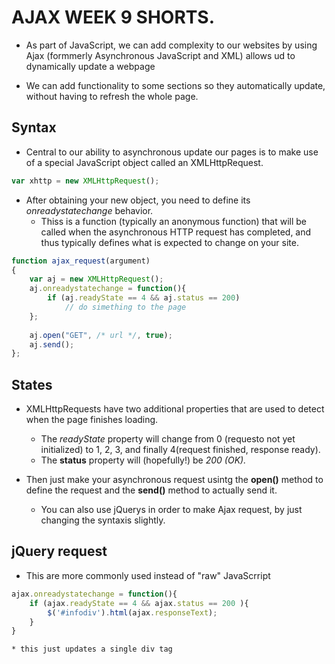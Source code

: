 # AJAX WEEK 9 SHORTS.

* As part of JavaScript, we can add complexity to our websites by using Ajax (formmerly Asynchronous JavaScript and XML) allows ud to dynamically update a webpage 

* We can add functionality to some sections so they automatically update, without having to refresh the whole page.

## Syntax

* Central to our ability to asynchronous update our pages is to make use of a special JavaScript object called an XMLHttpRequest.

```javascript
var xhttp = new XMLHttpRequest();
```

* After obtaining your new object, you need to define its *onreadystatechange* behavior.
     * Thiss is a function (typically an anonymous function) that will be called when the asynchronous HTTP request has completed, and thus typically defines what is expected to change on your site.


```javascript
function ajax_request(argument)
{
    var aj = new XMLHttpRequest();
    aj.onreadystatechange = function(){
        if (aj.readyState == 4 && aj.status == 200)
            // do simething to the page
    };
    
    aj.open("GET", /* url */, true);
    aj.send();
};
```


## States

* XMLHttpRequests have two additional properties that are used to detect when the page finishes loading.
     * The *readyState* property will change from 0 (requesto not yet initialized) to 1, 2, 3, and finally 4(request finished, response ready).
     * The **status** property will (hopefully!) be *200 (OK).*

* Then just make your asynchronous request usintg the **open()** method to define the request and the **send()** method to actually send it.
     * You can also use jQuerys in order to make Ajax request, by just changing the syntaxis slightly.

## jQuery request

* This are more commonly used instead of "raw" JavaScrript


```javascript
ajax.onreadystatechange = function(){
    if (ajax.readyState == 4 && ajax.status == 200 ){
        $('#infodiv').html(ajax.responseText);
    }
}
```
    * this just updates a single div tag